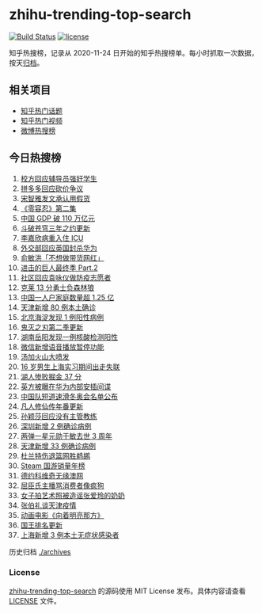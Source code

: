 # zhihu-trending-top-search

[![Build Status](https://github.com/justjavac/zhihu-trending-top-search/workflows/ci/badge.svg?branch=main)](https://github.com/justjavac/zhihu-trending-top-search/actions)
[![license](https://img.shields.io/github/license/justjavac/zhihu-trending-top-search)](https://github.com/justjavac/zhihu-trending-top-search/blob/main/LICENSE)

知乎热搜榜，记录从 2020-11-24 日开始的知乎热搜榜单。每小时抓取一次数据，按天[归档](./archives)。

## 相关项目

- [知乎热门话题](https://github.com/justjavac/zhihu-trending-hot-questions)
- [知乎热门视频](https://github.com/justjavac/zhihu-trending-hot-video)
- [微博热搜榜](https://github.com/justjavac/weibo-trending-hot-search)

## 今日热搜榜

<!-- BEGIN -->
<!-- 最后更新时间 Mon Jan 17 2022 21:24:11 GMT+0800 (China Standard Time) -->

1. [校方回应辅导员强奸学生](https://www.zhihu.com/search?q=辅导员强奸女学生)
1. [拼多多回应砍价争议](https://www.zhihu.com/search?q=拼多多)
1. [宋智雅发文承认用假货](https://www.zhihu.com/search?q=宋智雅)
1. [《零容忍》第二集](https://www.zhihu.com/search?q=零容忍)
1. [中国 GDP 破 110 万亿元](https://www.zhihu.com/search?q=GDP)
1. [斗破苍穹三年之约更新](https://www.zhihu.com/search?q=斗破苍穹三年之约)
1. [李嘉欣病重入住 ICU](https://www.zhihu.com/search?q=李嘉欣)
1. [外交部回应英国封杀华为](https://www.zhihu.com/search?q=英国封杀华为)
1. [俞敏洪「不想做带货网红」](https://www.zhihu.com/search?q=俞敏洪)
1. [进击的巨人最终季 Part.2](https://www.zhihu.com/search?q=进击的巨人)
1. [社区回应袁咏仪做防疫志愿者](https://www.zhihu.com/search?q=袁咏仪)
1. [克莱 13 分勇士负森林狼](https://www.zhihu.com/search?q=勇士)
1. [中国一人户家庭数量超 1.25 亿](https://www.zhihu.com/search?q=一人户家庭)
1. [天津新增 80 例本土确诊](https://www.zhihu.com/search?q=天津疫情)
1. [北京海淀发现 1 例阳性病例](https://www.zhihu.com/search?q=北京疫情)
1. [鬼灭之刃第二季更新](https://www.zhihu.com/search?q=鬼灭之刃)
1. [湖南岳阳发现一例核酸检测阳性](https://www.zhihu.com/search?q=湖南疫情)
1. [微信新增语音播放暂停功能](https://www.zhihu.com/search?q=微信)
1. [汤加火山大喷发](https://www.zhihu.com/search?q=汤加火山喷发)
1. [16 岁男生上海实习期间出走失联](https://www.zhihu.com/search?q=男生实习期间出走失联)
1. [湖人惨败掘金 37 分](https://www.zhihu.com/search?q=湖人)
1. [英方被曝在华为内部安插间谍](https://www.zhihu.com/search?q=华为)
1. [中国队短道速滑冬奥会名单公布](https://www.zhihu.com/search?q=短道速滑名单)
1. [凡人修仙传年番更新](https://www.zhihu.com/search?q=凡人修仙传)
1. [孙颖莎回应没有主管教练](https://www.zhihu.com/search?q=孙颖莎)
1. [深圳新增 2 例确诊病例](https://www.zhihu.com/search?q=深圳疫情)
1. [两弹一星元勋于敏去世 3 周年](https://www.zhihu.com/search?q=于敏去世3周年)
1. [天津新增 33 例确诊病例](https://www.zhihu.com/search?q=天津疫情)
1. [杜兰特伤退篮网胜鹈鹕](https://www.zhihu.com/search?q=篮网)
1. [Steam 国游销量年榜](https://www.zhihu.com/search?q=steam)
1. [德约科维奇无缘澳网](https://www.zhihu.com/search?q=德约科维奇)
1. [屈臣氏主播骂消费者像疯狗](https://www.zhihu.com/search?q=屈臣氏)
1. [女子拍艺术照被造谣张爱玲的奶奶](https://www.zhihu.com/search?q=张爱玲奶奶)
1. [张伯礼谈天津疫情](https://www.zhihu.com/search?q=张伯礼)
1. [动画电影《向着明亮那方》](https://www.zhihu.com/search?q=向着明亮那方)
1. [国王排名更新](https://www.zhihu.com/search?q=国王排名)
1. [上海新增 3 例本土无症状感染者](https://www.zhihu.com/search?q=上海疫情)

<!-- END -->

历史归档 [./archives](./archives)

### License

[zhihu-trending-top-search](https://github.com/justjavac/zhihu-trending-top-search)
的源码使用 MIT License 发布。具体内容请查看 [LICENSE](./LICENSE) 文件。
